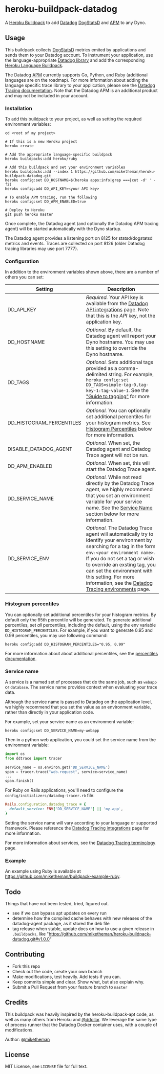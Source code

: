 heroku-buildpack-datadog
========================

A [Heroku Buildpack] to add [Datadog] [DogStatsD] and [APM] to any Dyno.

## Usage

This buildpack collects [DogStatsD] metrics emited by applications and sends them to your Datadog account. To instrument your application, use the language-appropriate [Datadog library] and add the corresponding [Heroku Language Buildpack].

The Datadog [APM] currently supports Go, Python, and Ruby (additional languages are on the roadmap). For more information about adding the language specific trace library to your application, please see the [Datadog Tracing documentation]. Note that the Datadog APM is an additional product and may not be included in your account.

### Installation

To add this buildpack to your project, as well as setting the required environment variables:

```shell
cd <root of my project>

# If this is a new Heroku project
heroku create

# Add the appropriate language-specific buildpack
heroku buildpacks:add heroku/ruby

# Add this buildpack and set your environment variables
heroku buildpacks:add --index 1 https://github.com/miketheman/heroku-buildpack-datadog.git
heroku config:set DD_HOSTNAME=$(heroku apps:info|grep ===|cut -d' ' -f2)
heroku config:add DD_API_KEY=<your API key>

# To enable APM tracing, run the following
heroku config:set DD_APM_ENABLED=true

# Deploy to Heroku
git push heroku master
```

Once complete, the Datadog agent (and optionally the Datadog APM tracing agent) will be started automatically with the Dyno startup.

The Datadog agent provides a listening port on 8125 for statsd/dogstatsd metrics and events. Traces are collected on port 8126 (older Datadog tracing libraries may use port 7777).

### Configuration

In addition to the environment variables shown above, there are a number of others you can set:

| Setting | Description|
| --- | --- |
| DD_API_KEY | *Required.* Your API key is available from the [Datadog API integrations] page. Note that this is the *API* key, not the application key. |
| DD_HOSTNAME | *Optional.* By default, the Datadog agent will report your Dyno hostname. You may use this setting to override the Dyno hostname. |
| DD_TAGS | *Optional.* Sets additional tags provided as a comma-delimited string. For example, `heroku config:set DD_TAGS=simple-tag-0,tag-key-1:tag-value-1`. See the ["Guide to tagging"] for more information. |
| DD_HISTOGRAM_PERCENTILES | *Optional.* You can optionally set additional percentiles for your histogram metrics. See [Histogram Percentiles](#histogram-percentiles) below for more information.|
| DISABLE_DATADOG_AGENT | *Optional.* When set, the Datadog agent and Datadog Trace agent will not be run. |
| DD_APM_ENABLED | *Optional.* When set, this will start the Datadog Trace agent. |
| DD_SERVICE_NAME | *Optional.* While not read directly by the Datadog Trace agent, we highly recommend that you set an environment variable for your service name. See the [Service Name](#service-name) section below for more information. |
| DD_SERVICE_ENV | *Optional.* The Datadog Trace agent will automatically try to identify your environment by searching for a tag in the form `env:<your environment name>`. If you do not set a tag or wish to override an exsting tag, you can set the environment with this setting. For more information, see the [Datadog Tracing environments] page. |

### Histogram percentiles

You can optionally set additional percentiles for your histogram metrics. By default only the 95th percentile will be generated. To generate additional percentiles, set *all* percentiles, including the default, using the env variable `DD_HISTOGRAM_PERCENTILES`.  For example, if you want to generate 0.95 and 0.99 percentiles, you may use following command:

```shell
heroku config:add DD_HISTOGRAM_PERCENTILES="0.95, 0.99"
```

For more information about about additional percentiles, see the [percentiles documentation].

### Service name

A service is a named set of processes that do the same job, such as `webapp` or `database`. The service name provides context when evaluating your trace data.

Although the service name is passed to Datadog on the application level, we highly recommend that you set the value as an environment variable, rather than directly in your application code.

For example, set your service name as an environment variable:

```shell
heroku config:set DD_SERVICE_NAME=my-webapp
```

Then in a python web application, you could set the service name from the environment variable:

```python
import os
from ddtrace import tracer

service_nane = os.environ.get('DD_SERVICE_NAME')
span = tracer.trace("web.request", service=service_name)
...
span.finish()
```

For Ruby on Rails applications, you'll need to configure the `config/initializers/datadog-tracer.rb` file:

```ruby
Rails.configuration.datadog_trace = {
  default_service: ENV['DD_SERVICE_NAME'] || 'my-app',
}
```

Setting the service name will vary according to your language or supported framework. Please reference the [Datadog Tracing integrations] page for more information.

For more information about services, see the [Datadog Tracing terminology] page.

### Example

An example using Ruby is available at https://github.com/miketheman/buildpack-example-ruby.

## Todo

Things that have not been tested, tried, figured out.

- see if we can bypass apt updates on every run
- determine how the compiled cache behaves with new releases of the datadog-agent package, as it stored the deb file
- tag release when stable, update docs on how to use a given release in `.buildpacks`, like "https://github.com/miketheman/heroku-buildpack-datadog.git#v1.0.0"

## Contributing

- Fork this repo
- Check out the code, create your own branch
- Make modifications, test heavily. Add tests if you can.
- Keep commits simple and clear. Show what, but also explain why.
- Submit a Pull Request from your feature branch to `master`

## Credits

This buildpack was heavily inspired by the heroku-buildpack-apt code, as well as many others from Heroku and [@ddollar].
We leverage the same type of process runner that the Datadog Docker container uses, with a couple of modifications.

Author: [@miketheman]

## License

MIT License, see `LICENSE` file for full text.

[Heroku Buildpack]: https://devcenter.heroku.com/articles/buildpacks
[Datadog]: http://www.datadog.com
[DogStatsD]: http://docs.datadoghq.com/guides/dogstatsd/
[APM]: https://www.datadoghq.com/apm/
[Datadog library]: http://docs.datadoghq.com/libraries/
[Heroku Language Buildpack]: https://devcenter.heroku.com/articles/buildpacks#default-buildpacks
[Datadog Tracing documentation]: https://app.datadoghq.com/trace/docs
[Datadog API integrations]: https://app.datadoghq.com/account/settings#api
["Guide to tagging"]: http://docs.datadoghq.com/guides/tagging/
[Datadog Tracing environments]: https://app.datadoghq.com/trace/docs/tutorials/environments
[percentiles documentation]: https://help.datadoghq.com/hc/en-us/articles/204588979-How-to-graph-percentiles-in-Datadog
[Datadog Tracing integrations]: https://app.datadoghq.com/trace/docs/languages
[Datadog Tracing terminology]: https://app.datadoghq.com/trace/docs/tutorials/terminology

[@ddollar]: https://github.com/ddollar
[@miketheman]: https://github.com/miketheman
